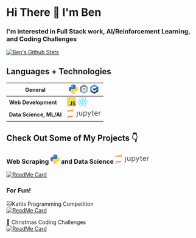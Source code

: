 # Hi There 👋 I'm Ben
### I'm interested in Full Stack work, AI/Reinforcement Learning, and Coding Challenges


[![Ben's Github Stats](https://github-readme-stats.vercel.app/api?username=xiaoyu-ben-wang&show_icons=true&count_private=true&theme=tokyonight)](https://github.com/anuraghazra/github-readme-stats)

## Languages + Technologies
| **General**             | ![Python](assets/python_24x24.png) ![C](assets/c_24x24.png) ![C++](assets/cpp_24x24.png)                      |
| ----------------------- | ------------------------------------------------------------------------------------------------------------- |
| **Web Development**     | ![JavaScript](assets/javascript_24x24.png) <img alt="ReactJS, React Native" src="assets/react.svg" height=24> |
| **Data Science, ML/AI** | <img alt="Jupyter" src="assets/jupyter.svg" height=24>                                                        |

## Check Out Some of My Projects 👇
### Web Scraping ![Python](assets/python_24x24.png) and Data Science <img alt="Jupyter" src="assets/jupyter.svg" height=24>
[![ReadMe Card](https://github-readme-stats.vercel.app/api/pin/?username=xiaoyu-ben-wang&repo=covid-ahs-project)](https://github.com/anuraghazra/github-readme-stats)


### For Fun!
🐱Kattis Programming Competition
<br>
[![ReadMe Card](https://github-readme-stats.vercel.app/api/pin/?username=xiaoyu-ben-wang&repo=programming-solutions)](https://github.com/anuraghazra/github-readme-stats)



🎄 Christmas Coding Challenges
<br>
[![ReadMe Card](https://github-readme-stats.vercel.app/api/pin/?username=xiaoyu-ben-wang&repo=advent-of-code)](https://github.com/anuraghazra/github-readme-stats)

<!--
**Xiaoyu-Ben-Wang/Xiaoyu-Ben-Wang** is a ✨ _special_ ✨ repository because its `README.md` (this file) appears on your GitHub profile.

Here are some ideas to get you started:

- 🔭 I’m currently working on ...
- 🌱 I’m currently learning ...
- 👯 I’m looking to collaborate on ...
- 🤔 I’m looking for help with ...
- 💬 Ask me about ...
- 📫 How to reach me: ...
- 😄 Pronouns: ...
- ⚡ Fun fact: ...
-->

